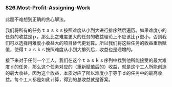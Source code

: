 ### 826.Most-Profit-Assigning-Work

此题不难想到正确的贪心解法。

我们将所有的任务ｔａｓｋｓ按照难度从小到大进行排序然后遍历。如果难度小的任务的收益是ｐ，那么比之难度更大的任务的收益理论上不应该比ｐ更小，否则我们可以选择用难度小收益大的项目替代更划算。所以我们将这些任务的收益重新赋值，使得ｔａｓｋｓ按照难度从小到大排列后，收益也是递增的。

接下来对于任何一个工人，我们在这个ｔａｓｋｓ序列中找到他所能接受的最大难度ｄ的任务，那么这个任务对应的（重新赋值后的）收益，就是这个工人所能创造的最大收益。因为这个收益，本质对应了所以难度小于等于ｄ的任务中的最高收益。每个工人都是如此计算，得到的总收益就是答案。
